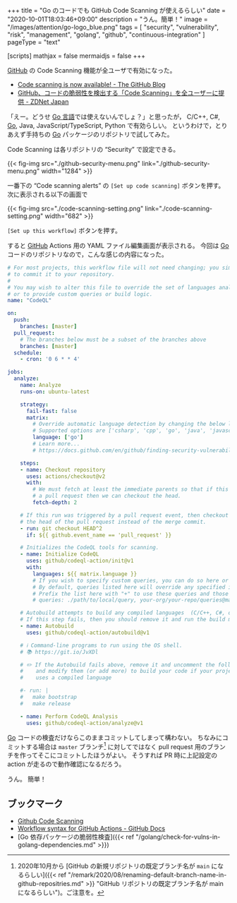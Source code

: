 +++
title = "Go のコードでも GitHub Code Scanning が使えるらしい"
date =  "2020-10-01T18:03:46+09:00"
description = "うん。簡単！"
image = "/images/attention/go-logo_blue.png"
tags = [ "security", "vulnerability", "risk", "management", "golang", "github", "continuous-integration" ]
pageType = "text"

[scripts]
  mathjax = false
  mermaidjs = false
+++

[GitHub] の Code Scanning 機能が全ユーザで有効になった。

- [Code scanning is now available! - The GitHub Blog](https://github.blog/2020-09-30-code-scanning-is-now-available/)
- [GitHub、コードの脆弱性を検出する「Code Scanning」を全ユーザーに提供 - ZDNet Japan](https://japan.zdnet.com/article/35160321/)

「えー。どうせ [Go 言語][Go]では使えないんでしょ？」と思ったが， C/C++, C#, [Go], Java, JavaScript/TypeScript, Python で有効らしい。
というわけで，とりあえず手持ちの [Go] パッケージのリポジトリで試してみた。

Code Scanning は各リポジトリの “Security” で設定できる。

{{< fig-img src="./github-security-menu.png" link="./github-security-menu.png" width="1284" >}}

一番下の “Code scanning alerts” の `[Set up code scanning]` ボタンを押す。
次に表示される以下の画面で

{{< fig-img src="./code-scanning-setting.png" link="./code-scanning-setting.png" width="682" >}}

`[Set up this workflow]` ボタンを押す。

すると [GitHub] Actions 用の YAML ファイル編集画面が表示される。
今回は [Go] コードのリポジトリなので，こんな感じの内容になった。

```yaml
# For most projects, this workflow file will not need changing; you simply need
# to commit it to your repository.
#
# You may wish to alter this file to override the set of languages analyzed,
# or to provide custom queries or build logic.
name: "CodeQL"

on:
  push:
    branches: [master]
  pull_request:
    # The branches below must be a subset of the branches above
    branches: [master]
  schedule:
    - cron: '0 6 * * 4'

jobs:
  analyze:
    name: Analyze
    runs-on: ubuntu-latest

    strategy:
      fail-fast: false
      matrix:
        # Override automatic language detection by changing the below list
        # Supported options are ['csharp', 'cpp', 'go', 'java', 'javascript', 'python']
        language: ['go']
        # Learn more...
        # https://docs.github.com/en/github/finding-security-vulnerabilities-and-errors-in-your-code/configuring-code-scanning#overriding-automatic-language-detection

    steps:
    - name: Checkout repository
      uses: actions/checkout@v2
      with:
        # We must fetch at least the immediate parents so that if this is
        # a pull request then we can checkout the head.
        fetch-depth: 2

    # If this run was triggered by a pull request event, then checkout
    # the head of the pull request instead of the merge commit.
    - run: git checkout HEAD^2
      if: ${{ github.event_name == 'pull_request' }}

    # Initializes the CodeQL tools for scanning.
    - name: Initialize CodeQL
      uses: github/codeql-action/init@v1
      with:
        languages: ${{ matrix.language }}
        # If you wish to specify custom queries, you can do so here or in a config file.
        # By default, queries listed here will override any specified in a config file. 
        # Prefix the list here with "+" to use these queries and those in the config file.
        # queries: ./path/to/local/query, your-org/your-repo/queries@main

    # Autobuild attempts to build any compiled languages  (C/C++, C#, or Java).
    # If this step fails, then you should remove it and run the build manually (see below)
    - name: Autobuild
      uses: github/codeql-action/autobuild@v1

    # ℹ️ Command-line programs to run using the OS shell.
    # 📚 https://git.io/JvXDl

    # ✏️ If the Autobuild fails above, remove it and uncomment the following three lines
    #    and modify them (or add more) to build your code if your project
    #    uses a compiled language

    #- run: |
    #   make bootstrap
    #   make release

    - name: Perform CodeQL Analysis
      uses: github/codeql-action/analyze@v1
```

[Go] コードの検査だけならこのままコミットしてしまって構わない。
ちなみにコミットする場合は `master` ブランチ[^br1] に対してではなく pull request 用のブランチを作ってそこにコミットしたほうがよい。
そうすれば PR 時に上記設定の action が走るので動作確認になるだろう。

[^br1]: 2020年10月から [GitHub の新規リポジトリの既定ブランチ名が `main` になるらしい]({{< ref "/remark/2020/08/renaming-default-branch-name-in-github-repositries.md" >}} "GitHub リポジトリの既定ブランチ名が main になるらしい")。ご注意を。

うん。
簡単！

## ブックマーク

- [Github Code Scanning](https://iamninad.com/github-code-scanning/)
- [Workflow syntax for GitHub Actions - GitHub Docs](https://docs.github.com/en/free-pro-team@latest/actions/reference/workflow-syntax-for-github-actions#jobsjob_idstepsrun)
- [Go 依存パッケージの脆弱性検査]({{< ref "/golang/check-for-vulns-in-golang-dependencies.md" >}})

[Go]: https://golang.org/ "The Go Programming Language"
[GitHub]: https://github.com/
